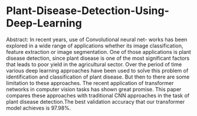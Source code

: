 # Plant-Disease-Detection-Using-Deep-Learning
Abstract: In recent years, use of Convolutional neural net- works has been explored in a wide range of applications whether its image classification, feature extraction or image segmentation. One of those applications is plant disease detection, since plant disease is one of the most significant factors that leads to poor yield in the agricultural sector. Over the period of time various deep learning approaches have been used to solve this problem of identification and classification of plant disease. But then to there are some limitation to these approaches. The recent application of transformer networks in computer vision tasks has shown great promise. This paper compares these approaches with traditional CNN approaches in the task of plant disease detection.The best validation accuracy that our transformer model achieves is 97.98%.
